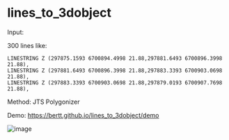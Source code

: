 # lines_to_3dobject

Input:

300 lines like:

```
LINESTRING Z (297875.1593 6700894.4998 21.88,297881.6493 6700896.3998 21.88),
LINESTRING Z (297881.6493 6700896.3998 21.88,297883.3393 6700903.0698 21.88),
LINESTRING Z (297883.3393 6700903.0698 21.88,297879.0193 6700907.7698 21.88),
```

Method: JTS Polygonizer

Demo: https://bertt.github.io/lines_to_3dobject/demo

![image](https://github.com/user-attachments/assets/ccd074d6-73c4-43d6-affb-5de9a01682fd)
